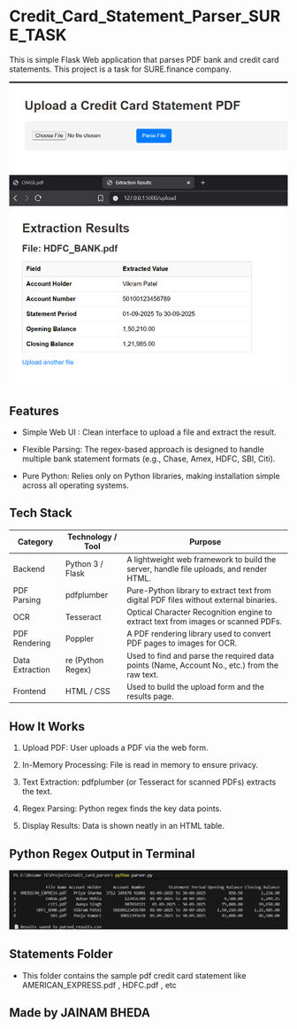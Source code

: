 # Credit_Card_Statement_Parser_SURE_TASK

This is simple Flask Web application that parses PDF bank and credit card statements. This project is a task for SURE.finance company.


![UI](Screenshot%202025-10-23%20103541.png)
![Result](Screenshot%202025-10-23%20101943.png)


## Features
 
- Simple Web UI : Clean interface to upload a file and extract the result.

- Flexible Parsing: The regex-based approach is designed to handle multiple bank statement formats (e.g., Chase, Amex, HDFC, SBI, Citi).

- Pure Python: Relies only on Python libraries, making installation simple across all operating systems.

## Tech Stack
| Category        | Technology / Tool   | Purpose                                                                 |
|-----------------|------------------|-------------------------------------------------------------------------|
| Backend         | Python 3 / Flask  | A lightweight web framework to build the server, handle file uploads, and render HTML. |
| PDF Parsing     | pdfplumber        | Pure-Python library to extract text from digital PDF files without external binaries. |
| OCR             | Tesseract         | Optical Character Recognition engine to extract text from images or scanned PDFs. |
| PDF Rendering   | Poppler           | A PDF rendering library used to convert PDF pages to images for OCR.    |
| Data Extraction | re (Python Regex) | Used to find and parse the required data points (Name, Account No., etc.) from the raw text. |
| Frontend        | HTML / CSS        | Used to build the upload form and the results page.                     |


## How It Works

1. Upload PDF: User uploads a PDF via the web form.

2. In-Memory Processing: File is read in memory to ensure privacy.

3. Text Extraction: pdfplumber (or Tesseract for scanned PDFs) extracts the text.

4. Regex Parsing: Python regex finds the key data points.

5. Display Results: Data is shown neatly in an HTML table.


## Python Regex Output in Terminal
![Regex](Screenshot%202025-10-23%20095448.png)

## Statements Folder 

-  This folder contains the sample pdf credit card statement like AMERICAN_EXPRESS.pdf , HDFC.pdf , etc

## Made by JAINAM BHEDA 
